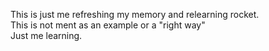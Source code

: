 This is just me refreshing my memory and relearning rocket.  
This is not ment as an example or a "right way"  
Just me learning.